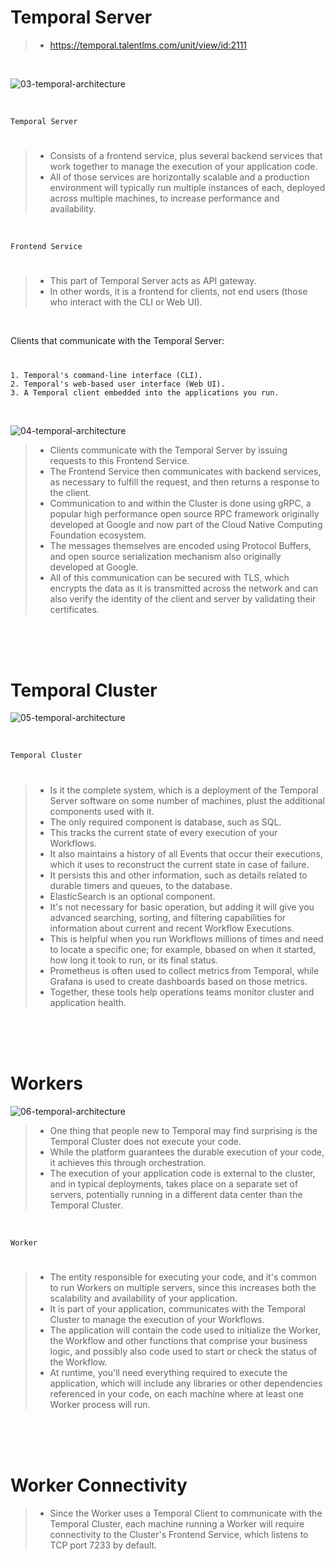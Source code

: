 # Temporal Server

> - https://temporal.talentlms.com/unit/view/id:2111

<br />

![03-temporal-architecture](./images/03-temporal-architecture.png)

<br />

`Temporal Server`
#

> - Consists of a frontend service, plus several backend services that work together to manage the execution of your application code.
> - All of those services are horizontally scalable and a production environment will typically run multiple instances of each, deployed across multiple machines, to increase performance and availability.

<br />

`Frontend Service`
#

> - This part of Temporal Server acts as API gateway.
> - In other words, it is a frontend for clients, not end users (those who interact with the CLI or Web UI).

<br />

Clients that communicate with the Temporal Server:
#

```plaintext
1. Temporal's command-line interface (CLI).
2. Temporal's web-based user interface (Web UI).
3. A Temporal client embedded into the applications you run.
```

<br />

![04-temporal-architecture](./images/04-temporal-architecture.png)

> - Clients communicate with the Temporal Server by issuing requests to this Frontend Service.
> - The Frontend Service then communicates with backend services, as necessary to fulfill the request, and then returns a response to the client.
> - Communication to and within the Cluster is done using gRPC, a popular high performance open source RPC framework originally developed at Google and now part of the Cloud Native Computing Foundation ecosystem.
> - The messages themselves are encoded using Protocol Buffers, and open source serialization mechanism also originally developed at Google.
> - All of this communication can be secured with TLS, which encrypts the data as it is transmitted across the network and can also verify the identity of the client and server by validating their certificates.

<br />
<br />
<br />



# Temporal Cluster

![05-temporal-architecture](./images/05-temporal-architecture.png)

<br />

`Temporal Cluster`
#

> - Is it the complete system, which is a deployment of the Temporal Server software on some number of machines, plust the additional components used with it.
> - The only required component is database, such as SQL.
> - This tracks the current state of every execution of your Workflows.
> - It also maintains a history of all Events that occur their executions, which it uses to reconstruct the current state in case of failure.
> - It persists this and other information, such as details related to durable timers and queues, to the database.
> - ElasticSearch is an optional component.
> - It's not necessary for basic operation, but adding it will give you advanced searching, sorting, and filtering capabilities for information about current and recent Workflow Executions.
> - This is helpful when you run Workflows millions of times and need to locate a specific one; for example, bbased on when it started, how long it took to run, or its final status.
> - Prometheus is often used to collect metrics from Temporal, while Grafana is used to create dashboards based on those metrics.
> - Together, these tools help operations teams monitor cluster and application health.

<br />
<br />
<br />



# Workers

![06-temporal-architecture](./images/06-temporal-architecture.png)

> - One thing that people new to Temporal may find surprising is the Temporal Cluster does not execute your code.
> - While the platform guarantees the durable execution of your code, it achieves this through orchestration.
> - The execution of your application code is external to the cluster, and in typical deployments, takes place on a separate set of servers, potentially running in a different data center than the Temporal Cluster.

<br />

`Worker`
#

> - The entity responsible for executing your code, and it's common to run Workers on multiple servers, since this increases both the scalability and availability of your application.
> - It is part of your application, communicates with the Temporal Cluster to manage the execution of your Workflows.
> - The application will contain the code used to initialize the Worker, the Workflow and other functions that comprise your business logic, and possibly also code used to start or check the status of the Workflow.
> - At runtime, you'll need everything required to execute the application, which will include any libraries or other dependencies referenced in your code, on each machine where at least one Worker process will run.

<br />
<br />
<br />



# Worker Connectivity

> - Since the Worker uses a Temporal Client to communicate with the Temporal Cluster, each machine running a Worker will require connectivity to the Cluster's Frontend Service, which listens to TCP port 7233 by default.
